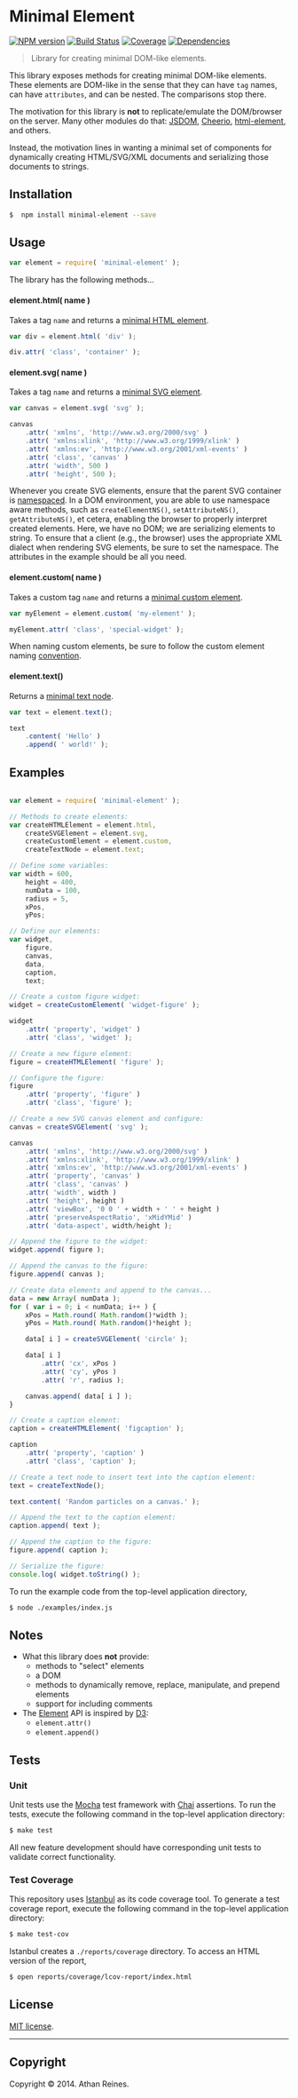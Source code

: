 Minimal Element
===============
[![NPM version][npm-image]][npm-url] [![Build Status][travis-image]][travis-url] [![Coverage][coveralls-image]][coveralls-url] [![Dependencies][dependencies-image]][dependencies-url]

> Library for creating minimal DOM-like elements.

This library exposes methods for creating minimal DOM-like elements. These elements are DOM-like in the sense that they can have `tag` names, can have `attributes`, and can be nested. The comparisons stop there.

The motivation for this library is __not__ to replicate/emulate the DOM/browser on the server. Many other modules do that: [JSDOM](https://github.com/tmpvar/jsdom), [Cheerio](https://github.com/cheeriojs/cheerio), [html-element](https://github.com/1N50MN14/html-element), and others.

Instead, the motivation lines in wanting a minimal set of components for dynamically creating HTML/SVG/XML documents and serializing those documents to strings.


## Installation

``` bash
$  npm install minimal-element --save
```


## Usage

``` javascript
var element = require( 'minimal-element' );
```

The library has the following methods...


#### element.html( name )

Takes a tag `name` and returns a [minimal HTML element](https://github.com/element-io/minimal-html-element).

``` javascript
var div = element.html( 'div' );

div.attr( 'class', 'container' );
```


#### element.svg( name )

Takes a tag `name` and returns a [minimal SVG element](https://github.com/element-io/minimal-svg-element).

``` javascript
var canvas = element.svg( 'svg' );

canvas
	.attr( 'xmlns', 'http://www.w3.org/2000/svg' )
	.attr( 'xmlns:xlink', 'http://www.w3.org/1999/xlink' )
	.attr( 'xmlns:ev', 'http://www.w3.org/2001/xml-events' )
	.attr( 'class', 'canvas' )
	.attr( 'width', 500 )
	.attr( 'height', 500 );
```

Whenever you create SVG elements, ensure that the parent SVG container is [namespaced](https://github.com/element-io/minimal-svg-element). In a DOM environment, you are able to use namespace aware methods, such as `createElementNS()`, `setAttributeNS()`, `getAttributeNS()`, et cetera, enabling the browser to properly interpret created elements. Here, we have no DOM; we are serializing elements to string. To ensure that a client (e.g., the browser) uses the appropriate XML dialect when rendering SVG elements, be sure to set the namespace. The attributes in the example should be all you need.


#### element.custom( name )

Takes a custom tag `name` and returns a [minimal custom element](https://github.com/element-io/minimal-custom-element).

``` javascript
var myElement = element.custom( 'my-element' );

myElement.attr( 'class', 'special-widget' );
```

When naming custom elements, be sure to follow the custom element naming [convention](https://github.com/element-io/validate-element-name).


#### element.text()

Returns a [minimal text node](https://github.com/element-io/minimal-text-node).

``` javascript
var text = element.text();

text
	.content( 'Hello' )
	.append( ' world!' );
```


## Examples

``` javascript

var element = require( 'minimal-element' );

// Methods to create elements:
var createHTMLElement = element.html,
	createSVGElement = element.svg,
	createCustomElement = element.custom,
	createTextNode = element.text;

// Define some variables:
var width = 600,
	height = 400,
	numData = 100,
	radius = 5,
	xPos,
	yPos;

// Define our elements:
var widget,
	figure,
	canvas,
	data,
	caption,
	text;

// Create a custom figure widget:
widget = createCustomElement( 'widget-figure' );

widget
	.attr( 'property', 'widget' )
	.attr( 'class', 'widget' );

// Create a new figure element:
figure = createHTMLElement( 'figure' );

// Configure the figure:
figure
	.attr( 'property', 'figure' )
	.attr( 'class', 'figure' );

// Create a new SVG canvas element and configure:
canvas = createSVGElement( 'svg' );

canvas
	.attr( 'xmlns', 'http://www.w3.org/2000/svg' )
	.attr( 'xmlns:xlink', 'http://www.w3.org/1999/xlink' )
	.attr( 'xmlns:ev', 'http://www.w3.org/2001/xml-events' )
	.attr( 'property', 'canvas' )
	.attr( 'class', 'canvas' )
	.attr( 'width', width )
	.attr( 'height', height )
	.attr( 'viewBox', '0 0 ' + width + ' ' + height )
	.attr( 'preserveAspectRatio', 'xMidYMid' )
	.attr( 'data-aspect', width/height );

// Append the figure to the widget:
widget.append( figure );

// Append the canvas to the figure:
figure.append( canvas );

// Create data elements and append to the canvas...
data = new Array( numData );
for ( var i = 0; i < numData; i++ ) {
	xPos = Math.round( Math.random()*width );
	yPos = Math.round( Math.random()*height );

	data[ i ] = createSVGElement( 'circle' );

	data[ i ]
		.attr( 'cx', xPos )
		.attr( 'cy', yPos )
		.attr( 'r', radius );

	canvas.append( data[ i ] );
}

// Create a caption element:
caption = createHTMLElement( 'figcaption' );

caption
	.attr( 'property', 'caption' )
	.attr( 'class', 'caption' );

// Create a text node to insert text into the caption element:
text = createTextNode();

text.content( 'Random particles on a canvas.' );

// Append the text to the caption element:
caption.append( text );

// Append the caption to the figure:
figure.append( caption );

// Serialize the figure:
console.log( widget.toString() );
```


To run the example code from the top-level application directory,

``` bash
$ node ./examples/index.js
```


## Notes

* 	What this library does __not__ provide:
	- 	methods to "select" elements
	- 	a DOM
	- 	methods to dynamically remove, replace, manipulate, and prepend elements
	- 	support for including comments
*	The [Element](https://github.com/element-io/element) API is inspired by [D3](http://d3js.org):
	- 	`element.attr()`
	- 	`element.append()`


## Tests

### Unit

Unit tests use the [Mocha](http://visionmedia.github.io/mocha) test framework with [Chai](http://chaijs.com) assertions. To run the tests, execute the following command in the top-level application directory:

``` bash
$ make test
```

All new feature development should have corresponding unit tests to validate correct functionality.


### Test Coverage

This repository uses [Istanbul](https://github.com/gotwarlost/istanbul) as its code coverage tool. To generate a test coverage report, execute the following command in the top-level application directory:

``` bash
$ make test-cov
```

Istanbul creates a `./reports/coverage` directory. To access an HTML version of the report,

``` bash
$ open reports/coverage/lcov-report/index.html
```


## License

[MIT license](http://opensource.org/licenses/MIT). 


---
## Copyright

Copyright &copy; 2014. Athan Reines.



[npm-image]: http://img.shields.io/npm/v/minimal-element.svg
[npm-url]: https://npmjs.org/package/minimal-element

[travis-image]: http://img.shields.io/travis/element-io/minimal-element/master.svg
[travis-url]: https://travis-ci.org/element-io/minimal-element

[coveralls-image]: https://img.shields.io/coveralls/element-io/minimal-element/master.svg
[coveralls-url]: https://coveralls.io/r/element-io/minimal-element?branch=master

[dependencies-image]: http://img.shields.io/david/element-io/minimal-element.svg
[dependencies-url]: https://david-dm.org/element-io/minimal-element

[dev-dependencies-image]: http://img.shields.io/david/dev/element-io/minimal-element.svg
[dev-dependencies-url]: https://david-dm.org/dev/element-io/minimal-element

[github-issues-image]: http://img.shields.io/github/issues/element-io/minimal-element.svg
[github-issues-url]: https://github.com/element-io/minimal-element/issues